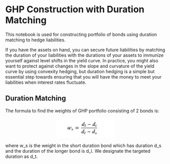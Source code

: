 # GHP Construction with Duration Matching

This notebook is used for constructing portfolio of bonds using duration matching to hedge liabilities.

If you have the assets on hand, you can secure future liabilities by matching the duration of your liabilities with the durations of your assets to immunize yourself against level shifts in the yield curve. In practice, you might also want to protect against changes in the slope and curvature of the yield curve by using convexity hedging, but duration hedging is a simple but essential step towards ensuring that you will have the money to meet your liabilities when interest rates fluctuate.

## Duration Matching
The formula to find the weights of GHP portfolio consisting of 2 bonds is:  
<p align="center">
  <img src="https://github.com/AbdullahBahi/My-Portfolio/blob/master/12-%20GHP%20Construction%20with%20Duration%20matching/0.PNG?raw=true"/>
</p>  

where w_s is the weight in the short duration bond which has duration d_s and the duration of the longer bond is d_l. We designate the targeted duration as d_t.
